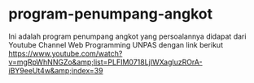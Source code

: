 # program-penumpang-angkot
Ini adalah program penumpang angkot yang persoalannya didapat dari Youtube Channel Web Programming UNPAS dengan link berikut https://www.youtube.com/watch?v=mgRpWhNNGZo&amp;list=PLFIM0718LjIWXagluzROrA-iBY9eeUt4w&amp;index=39
